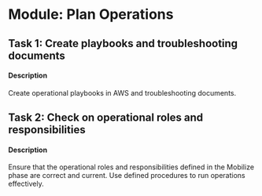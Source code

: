 
# Module: Plan Operations
## Task 1: Create playbooks and troubleshooting documents
#### Description
Create operational playbooks in AWS and troubleshooting documents.
## Task 2: Check on operational roles and responsibilities
#### Description
Ensure that the operational roles and responsibilities defined in the Mobilize phase are correct and current. Use defined procedures to run operations effectively.
